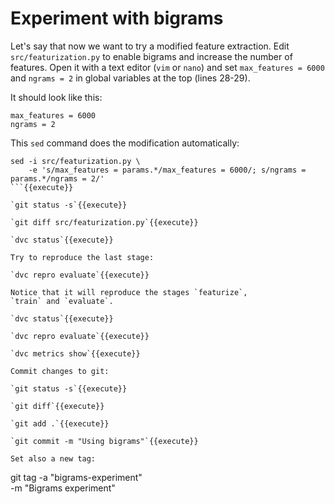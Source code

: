 # Experiment with bigrams

Let's say that now we want to try a modified feature extraction.  Edit
`src/featurization.py` to enable bigrams and increase the number of
features. Open it with a text editor (`vim` or `nano`) and set
`max_features = 6000` and `ngrams = 2` in global variables at the top (lines 28-29).

It should look like this:

```
max_features = 6000
ngrams = 2
```

This `sed` command does the modification automatically:

```
sed -i src/featurization.py \
    -e 's/max_features = params.*/max_features = 6000/; s/ngrams = params.*/ngrams = 2/'
```{{execute}}

`git status -s`{{execute}}

`git diff src/featurization.py`{{execute}}

`dvc status`{{execute}}

Try to reproduce the last stage:

`dvc repro evaluate`{{execute}}

Notice that it will reproduce the stages `featurize`,
`train` and `evaluate`.

`dvc status`{{execute}}

`dvc repro evaluate`{{execute}}

`dvc metrics show`{{execute}}

Commit changes to git:

`git status -s`{{execute}}

`git diff`{{execute}}

`git add .`{{execute}}

`git commit -m "Using bigrams"`{{execute}}

Set also a new tag:

```
git tag -a "bigrams-experiment" \
    -m "Bigrams experiment"
```{{execute}}
